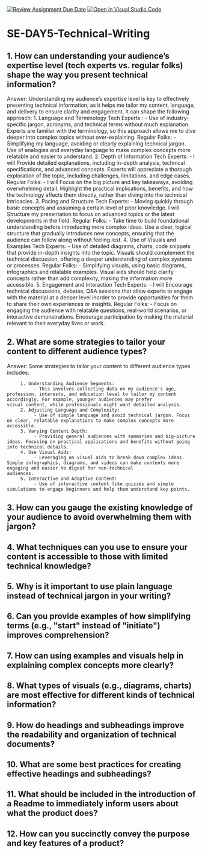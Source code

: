 [![Review Assignment Due Date](https://classroom.github.com/assets/deadline-readme-button-22041afd0340ce965d47ae6ef1cefeee28c7c493a6346c4f15d667ab976d596c.svg)](https://classroom.github.com/a/zsAR-pyY)
[![Open in Visual Studio Code](https://classroom.github.com/assets/open-in-vscode-2e0aaae1b6195c2367325f4f02e2d04e9abb55f0b24a779b69b11b9e10269abc.svg)](https://classroom.github.com/online_ide?assignment_repo_id=15755646&assignment_repo_type=AssignmentRepo)
# SE-DAY5-Technical-Writing
## 1. How can understanding your audience’s expertise level (tech experts vs. regular folks) shape the way you present technical information?
Answer: Understanding my audience’s expertise level is key to effectively presenting technical information, as it helps me tailor my content, language, and delivery to ensure clarity and         engagement. It can shape the following approach:
         1. Language and Terminology
             Tech Experts :
             - Use of industry-specific jargon, acronyms, and technical terms without much explanation. Experts are familiar with the terminology, so this approach allows me to dive                     deeper into complex topics without over-explaining.
             Regular Folks:
             - Simplifying my language, avoiding or clearly explaining technical jargon. Use of analogies and everyday language to make complex concepts more relatable and easier to                     understand.
         2. Depth of Information
              Tech Experts:
               - I will Provide detailed explanations, including in-depth analysis, technical specifications, and advanced concepts. Experts will appreciate a thorough exploration of the                  topic, including challenges, limitations, and edge cases.
              Regular Folks:
               - I will Focus on the big picture and key takeaways, avoiding overwhelming detail. Highlight the practical implications, benefits, and how the technology affects them                       directly, rather than diving into the technical intricacies.
        3. Pacing and Structure
             Tech Experts:
               - Moving quickly through basic concepts and assuming a certain level of prior knowledge. I will Structure my presentation to focus on advanced topics or the latest                          developments in the field.
             Regular Folks:
               - Take time to build foundational understanding before introducing more complex ideas. Use a clear, logical structure that gradually introduces new concepts, ensuring that                  the audience can follow along without feeling lost.
        4. Use of Visuals and Examples
             Tech Experts:
             - Use of detailed diagrams, charts, code snippets that provide in-depth insights into the topic. Visuals should complement the technical discussion, offering a deeper                       understanding of complex systems or processes.
             Regular Folks:
             - Simplifying visuals, using basic diagrams, infographics and relatable examples. Visual aids should help clarify concepts rather than add complexity, making the information                more accessible.
        5. Engagement and Interaction
             Tech Experts:
               - I will Encourage technical discussions, debates, Q&A sessions that allow experts to engage with the material at a deeper level inorder to provide                                          opportunities for them to share their own experiences or insights.
             Regular Folks:
             - Focus on engaging the audience with relatable questions, real-world scenarios, or interactive demonstrations. Encourage participation by making the material relevant to                   their everyday lives or work.
           
## 2. What are some strategies to tailor your content to different audience types?
Answer: Some strategies to tailor your content to different audience types includes:

         1. Understanding Audience Segments:
              - This involves collecting data on my audience's age, profession, interests, and education level to tailor my content accordingly. For example, younger audiences may prefer                 visual content, while professionals might want detailed analysis.
         2. Adjusting Language and Complexity:
              - Use of simple language and avoid technical jargon. Focus on clear, relatable explanations to make complex concepts more accessible.
         3. Varying Content Depth:
              - Providing general audiences with summaries and big-picture ideas. Focusing on practical applications and benefits without going into technical details.
         4. Use Visual Aids:
              - Leveraging on visual aids to break down complex ideas. Simple infographics, diagrams, and videos can make contents more engaging and easier to digest for non-technical                    audiences.
         5. Interactive and Adaptive Content:
              - Use of interactive content like quizzes and simple simulations to engage beginners and help them understand key points.
              
## 3. How can you gauge the existing knowledge of your audience to avoid overwhelming them with jargon?
## 4. What techniques can you use to ensure your content is accessible to those with limited technical knowledge?
## 5. Why is it important to use plain language instead of technical jargon in your writing?
## 6. Can you provide examples of how simplifying terms (e.g., "start" instead of "initiate") improves comprehension?
## 7. How can using examples and visuals help in explaining complex concepts more clearly?
## 8. What types of visuals (e.g., diagrams, charts) are most effective for different kinds of technical information?
## 9. How do headings and subheadings improve the readability and organization of technical documents?
## 10. What are some best practices for creating effective headings and subheadings?
## 11. What should be included in the introduction of a Readme to immediately inform users about what the product does?
## 12. How can you succinctly convey the purpose and key features of a product?
